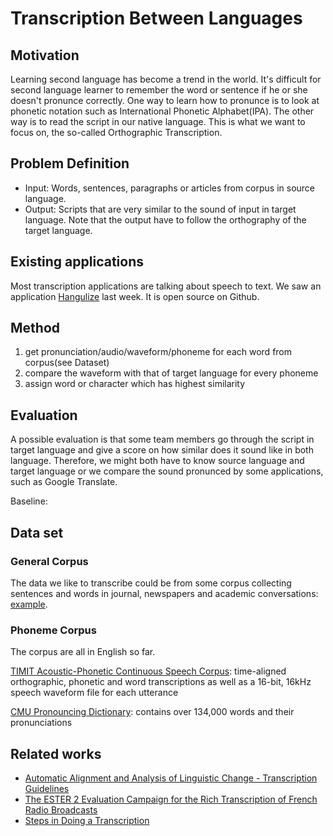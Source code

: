 # Transcription Between Languages
## Motivation 

Learning second language has become a trend in the world. It's difficult for second language learner to remember the word or sentence if he or she doesn't pronunce correctly. One way to learn how to pronunce is to look at phonetic notation such as International Phonetic Alphabet(IPA). The other way is to read the script in our native language. This is what we want to focus on, the so-called Orthographic Transcription.

## Problem Definition

* Input: Words, sentences, paragraphs or articles from corpus in source language.
* Output: Scripts that are very similar to the sound of input in target language. Note that the output have to follow the orthography of the target language. 

## Existing applications

Most transcription applications are talking about speech to text. We saw an application [Hangulize](http://hangulize.org/) last week. It is open source on Github.

## Method

1. get pronunciation/audio/waveform/phoneme for each word from corpus(see Dataset)
2. compare the waveform with that of target language for every phoneme
3. assign word or character which has highest similarity

## Evaluation

A possible evaluation is that some team members go through the script in target language and give a score on how similar does it sound like in both language. Therefore, we might both have to know source language and target language or we compare the sound pronunced by some applications, such as Google Translate.

Baseline: 

## Data set
### General Corpus
The data we like to transcribe could be from some corpus collecting sentences and words in journal, newspapers and academic conversations: [example](http://corpus.byu.edu/).

### Phoneme Corpus
The corpus are all in English so far.

[TIMIT Acoustic-Phonetic Continuous Speech Corpus](https://catalog.ldc.upenn.edu/LDC93S1):
time-aligned orthographic, phonetic and word transcriptions as well as a 16-bit, 16kHz speech waveform file for each utterance

[CMU Pronouncing Dictionary](http://www.speech.cs.cmu.edu/cgi-bin/cmudict):
contains over 134,000 words and their pronunciations

## Related works
  * [Automatic Alignment and Analysis of Linguistic Change - Transcription Guidelines](http://fave.ling.upenn.edu/downloads/Transcription_guidelines_FAAV.pdf)
  * [The ESTER 2 Evaluation Campaign for the Rich Transcription of French Radio Broadcasts](http://citeseerx.ist.psu.edu/viewdoc/download?doi=10.1.1.332.3734&rep=rep1&type=pdf)
  * [Steps in Doing a Transcription](http://www.kcl.ac.uk/sspp/departments/education/research/ldc/knowledge-transfer/DATA/part3.pdf)

